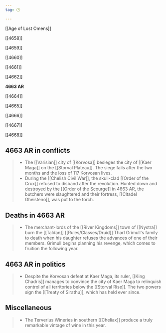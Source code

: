 ```yaml
---
tag: 🕛

---
```

[[Age of Lost Omens]]


[[4658]]

[[4659]]

[[4660]]

[[4661]]

[[4662]]

**4663 AR**

[[4664]]

[[4665]]

[[4666]]

[[4667]]

[[4668]]



## 4663 AR in conflicts

>  - The [[Varisian]] city of [[Korvosa]] besieges the city of [[Kaer Maga]] on the [[Storval Plateau]].  The siege fails after the two months and the loss of 117 Korvosan lives.
>  - During the [[Chelish Civil War]], the skull-clad [[Order of the Crux]] refused to disband after the revolution. Hunted down and destroyed by the [[Order of the Scourge]] in 4663 AR, the butchers were slaughtered and their fortress, [[Citadel Gheisteno]], was put to the torch.


## Deaths in 4663 AR

>  - The merchant-lords of the [[River Kingdoms]] town of [[Nystra]] burn the [[Taldan]] [[Rules/Classes/Druid]] Tharl Grimull's family to death when his daughter refuses the advances of one of their members.  Grimull begins planning his revenge, which comes to fruition the following year.


## 4663 AR in politics

>  - Despite the Korvosan defeat at Kaer Maga, its ruler, [[King Chadris]] manages to convince the city of Kaer Maga to relinquish control of all territories below the [[Storval Rise]].  The two powers sign the [[Treaty of Sirathu]], which has held ever since.


## Miscellaneous

>  - The Terverius Wineries in southern [[Cheliax]] produce a truly remarkable vintage of wine in this year.






